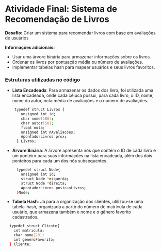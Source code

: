 
# Atividade Final: Sistema de Recomendação de Livros

**Desafio:** Criar um sistema para recomendar livros com base em avaliações de usuários

**Informações adicionais:** 
- Usar uma árvore binária para armazenar informações sobre os livros.
- Ordenar os livros por pontuação média ou número de avaliações.
- Implementar tabelas hash para mapear usuários e seus livros favoritos.

### Estruturas utilizadas no código

- **Lista Encadeada**: Para armazenar os dados dos livro, foi utilizada uma lista encadeada, onde cada céluca possui, para cada livro, o ID, nome, nome do autor, nota média de avaliações e o número de avaliações.

  ```bash
   typedef struct Livros {
      unsigned int id;
      char nome[100];
      char autor[50];
      float nota;
      unsigned int nAvaliacoes;
      ApontadorLivros prox;
    } Livros;
   ```

- **Árvore Binária**: A árvore apresenta nós que contém o ID de cada livro e um ponteiro para suas informações na lista encadeada, além dos dois ponteiros para cada um dos nós subsequentes.

  ```bash
    typedef struct Node{
      unsigned int id;
      struct Node *esquerda;
      struct Node *direita;
      ApontadorLivros posicaoLivros;
    }Node;
   ```
- **Tabela Hash**: Já para a organização dos clientes, utilizou-se uma tabela-hash, organizada a partir do número de matrícula de cada usuário, que armazena também o nome e o gênero favorito cadastrados.

```bash
  typedef struct Cliente{
    int matricula;               
    char nome[20]; 
    int generoFavorito;
  } Cliente;
```
